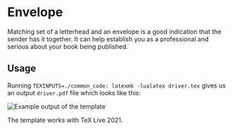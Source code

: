 # Envelope

Matching set of a letterhead and an envelope is a good indication that the sender has it together. It can help establish you as a professional and serious about your book being published.

## Usage

Running `TEXINPUTS=./common_code: latexmk -lualatex driver.tex` gives us an output `driver.pdf` file which looks like this:

![Example output of the template](https://github.com/xvrabcov/md-templates/releases/download/latest/envelope-output.png)

The template works with TeX Live 2021.


